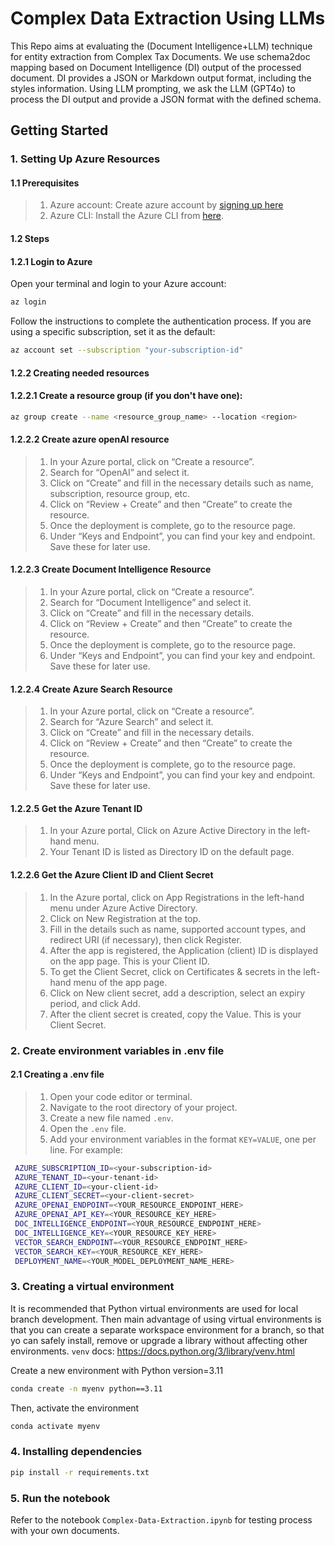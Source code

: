 # Complex Data Extraction Using LLMs
This Repo aims at evaluating the (Document Intelligence+LLM) technique for entity extraction from Complex Tax Documents. We use schema2doc mapping based on Document Intelligence (DI) output of the processed document. DI provides a JSON or Markdown output format, including the styles information. Using LLM prompting, we ask the LLM (GPT4o) to process the DI output and provide a JSON format with the defined schema.

## Getting Started

### **1. Setting Up Azure Resources**
#### **1.1 Prerequisites**
> 1. Azure account: Create azure account by [signing up here](https://azure.microsoft.com/)
> 2. Azure CLI: Install the Azure CLI from [here](https://learn.microsoft.com/en-us/cli/azure/install-azure-cli).

#### **1.2 Steps**
#### **1.2.1 Login to Azure**
Open your terminal and login to your Azure account:
```bash
az login
```
Follow the instructions to complete the authentication process. If you are using a specific subscription, set it as the default:
```bash
az account set --subscription "your-subscription-id"
```

#### **1.2.2 Creating needed resources**
#### **1.2.2.1 Create a resource group (if you don't have one):**
``` bash
az group create --name <resource_group_name> --location <region>
```
#### **1.2.2.2 Create azure openAI resource**
> 1. In your Azure portal, click on “Create a resource”.
> 2. Search for “OpenAI” and select it.
> 3. Click on “Create” and fill in the necessary details such as name, subscription, resource group, etc.
> 4. Click on “Review + Create” and then “Create” to create the resource.
> 5. Once the deployment is complete, go to the resource page.
> 6. Under “Keys and Endpoint”, you can find your key and endpoint. Save these for later use.

#### **1.2.2.3 Create Document Intelligence Resource**
> 1. In your Azure portal, click on “Create a resource”.
> 2. Search for “Document Intelligence” and select it.
> 3. Click on “Create” and fill in the necessary details.
> 4. Click on “Review + Create” and then “Create” to create the resource.
> 5. Once the deployment is complete, go to the resource page.
> 6. Under “Keys and Endpoint”, you can find your key and endpoint. Save these for later use.

#### **1.2.2.4 Create Azure Search Resource**
> 1. In your Azure portal, click on “Create a resource”.
> 2. Search for “Azure Search” and select it.
> 3. Click on “Create” and fill in the necessary details.
> 4. Click on “Review + Create” and then “Create” to create the resource.
> 5. Once the deployment is complete, go to the resource page.
> 6. Under “Keys and Endpoint”, you can find your key and endpoint. Save these for later use.

#### **1.2.2.5 Get the Azure Tenant ID**
> 1. In your Azure portal, Click on Azure Active Directory in the left-hand menu.
> 3. Your Tenant ID is listed as Directory ID on the default page.

#### **1.2.2.6 Get the Azure Client ID and Client Secret**
> 1. In the Azure portal, click on App Registrations in the left-hand menu under Azure Active Directory.
> 3. Click on New Registration at the top.
> 5. Fill in the details such as name, supported account types, and redirect URI (if necessary), then click Register.
> 7. After the app is registered, the Application (client) ID is displayed on the app page. This is your Client ID.
> 9. To get the Client Secret, click on Certificates & secrets in the left-hand menu of the app page.
> 11. Click on New client secret, add a description, select an expiry period, and click Add.
> 13. After the client secret is created, copy the Value. This is your Client Secret.

### **2. Create environment variables in .env file**
#### **2.1 Creating a .env file**
> 1. Open your code editor or terminal.
> 2. Navigate to the root directory of your project.
> 3. Create a new file named `.env`.
> 4. Open the `.env` file.
> 5. Add your environment variables in the format `KEY=VALUE`, one per line. For example:

   ```bash
    AZURE_SUBSCRIPTION_ID=<your-subscription-id>
    AZURE_TENANT_ID=<your-tenant-id>
    AZURE_CLIENT_ID=<your-client-id>
    AZURE_CLIENT_SECRET=<your-client-secret>
    AZURE_OPENAI_ENDPOINT=<YOUR_RESOURCE_ENDPOINT_HERE>
    AZURE_OPENAI_API_KEY=<YOUR_RESOURCE_KEY_HERE>
    DOC_INTELLIGENCE_ENDPOINT=<YOUR_RESOURCE_ENDPOINT_HERE>
    DOC_INTELLIGENCE_KEY=<YOUR_RESOURCE_KEY_HERE>
    VECTOR_SEARCH_ENDPOINT=<YOUR_RESOURCE_ENDPOINT_HERE>
    VECTOR_SEARCH_KEY=<YOUR_RESOURCE_KEY_HERE>
    DEPLOYMENT_NAME=<YOUR_MODEL_DEPLOYMENT_NAME_HERE>

   ```

### **3. Creating a virtual environment**
It is recommended that Python virtual environments are used for local branch development.
Then main advantage of using virtual environments is that you can create a separate workspace environment for a branch, so that yo can safely install, remove or upgrade a library without affecting other environments.
`venv` docs: https://docs.python.org/3/library/venv.html

Create a new environment with Python version=3.11
``` bash
conda create -n myenv python==3.11
```
Then, activate the environment
```bash
conda activate myenv
```

### 4. Installing dependencies
```bash
pip install -r requirements.txt
```

### 5. Run the notebook
Refer to the notebook ```Complex-Data-Extraction.ipynb``` for testing process with your own documents.
